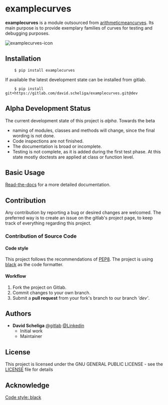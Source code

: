 # examplecurves

**examplecurves** is a module outsourced from 
[arithmeticmeancurves](https://gitlab.com/david.scheliga/arithmeticmeancurve).
Its main purpose is to provide exemplary families of curves for testing and 
debugging purposes.

![examplecurves-icon](https://examplecurves.readthedocs.io/en/latest/_images/examplecurves-icon.svg)

## Installation

```` shell script
    $ pip install examplecurves
````

If available the latest development state can be installed from gitlab.

```` shell script
    $ pip install git+https://gitlab.com/david.scheliga/examplecurves.git@dev
````

## Alpha Development Status

The current development state of this project is *alpha*. Towards the beta

- naming of modules, classes and methods will change, since the final wording is not
  done.
- Code inspections are not finished.
- The documentation is broad or incomplete.
- Testing is not complete, as it is added during the first test phase. At this
  state mostly doctests are applied at class or function level.


## Basic Usage

[Read-the-docs](https://examplecurves.readthedocs.io/en/latest/index.html) for a more detailed documentation.

## Contribution

Any contribution by reporting a bug or desired changes are welcomed. The preferred 
way is to create an issue on the gitlab's project page, to keep track of everything 
regarding this project.

### Contribution of Source Code
#### Code style
This project follows the recommendations of [PEP8](https://www.python.org/dev/peps/pep-0008/).
The project is using [black](https://github.com/psf/black) as the code formatter.

#### Workflow

1. Fork the project on Gitlab.
2. Commit changes to your own branch.
3. Submit a **pull request** from your fork's branch to our branch *'dev'*.

## Authors

* **David Scheliga** 
    [@gitlab](https://gitlab.com/david.scheliga)
    [@Linkedin](https://www.linkedin.com/in/david-scheliga-576984171/)
    - Initial work
    - Maintainer

## License

This project is licensed under the GNU GENERAL PUBLIC LICENSE - see the
[LICENSE](LICENSE) file for details

## Acknowledge

[Code style: black](https://github.com/psf/black)
